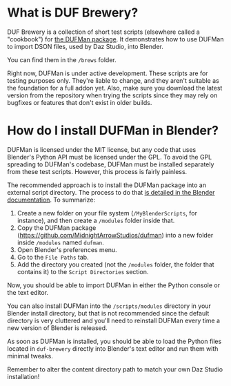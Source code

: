 # What is DUF Brewery?
DUF Brewery is a collection of short test scripts (elsewhere called a "cookbook") for [the DUFMan package](https://github.com/MidnightArrowStudios/dufman). It demonstrates how to use DUFMan to import DSON files, used by Daz Studio, into Blender.

You can find them in the `/brews` folder.

Right now, DUFMan is under active development. These scripts are for testing purposes only. They're liable to change, and they aren't suitable as the foundation for a full addon yet. Also, make sure you download the latest version from the repository when trying the scripts since they may rely on bugfixes or features that don't exist in older builds.

# How do I install DUFMan in Blender?
DUFMan is licensed under the MIT license, but any code that uses Blender's Python API must be licensed under the GPL. To avoid the GPL spreading to DUFMan's codebase, DUFMan must be installed separately from these test scripts. However, this process is fairly painless.

The recommended approach is to install the DUFMan package into an external script directory. The process to do that [is detailed in the Blender documentation](https://docs.blender.org/manual/en/latest/editors/preferences/file_paths.html#script-directories). To summarize:
1. Create a new folder on your file system (`/MyBlenderScripts`, for instance), and then create a `/modules` folder inside that.
2. Copy the DUFMan package (https://github.com/MidnightArrowStudios/dufman) into a new folder inside `/modules` named `dufman`.
3. Open Blender's preferences menu.
4. Go to the `File Paths` tab.
5. Add the directory you created (not the `/modules` folder, the folder that contains it) to the `Script Directories` section.

Now, you should be able to import DUFMan in either the Python console or the text editor.

You can also install DUFMan into the `/scripts/modules` directory in your Blender install directory, but that is not recommended since the default directory is very cluttered and you'll need to reinstall DUFMan every time a new version of Blender is released.

As soon as DUFMan is installed, you should be able to load the Python files located in `duf-brewery` directly into Blender's text editor and run them with minimal tweaks. 

Remember to alter the content directory path to match your own Daz Studio installation!
